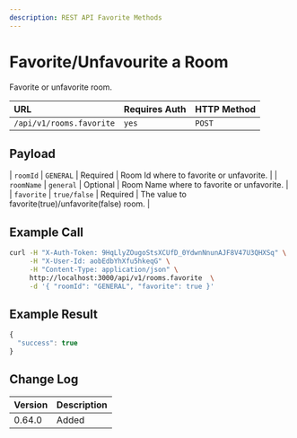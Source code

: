 ```yaml
---
description: REST API Favorite Methods
---
```


# Favorite/Unfavourite a Room

Favorite or unfavorite room.

| URL | Requires Auth | HTTP Method |
| :--- | :--- | :--- |
| `/api/v1/rooms.favorite` | `yes` | `POST` |

## Payload

\| `roomId` \| `GENERAL` \| Required \| Room Id where to favorite or unfavorite. \| \| `roomName` \| `general` \| Optional \| Room Name where to favorite or unfavorite. \| \| `favorite` \| `true/false` \| Required \| The value to favorite\(true\)/unfavorite\(false\) room. \|

## Example Call

```bash
curl -H "X-Auth-Token: 9HqLlyZOugoStsXCUfD_0YdwnNnunAJF8V47U3QHXSq" \
     -H "X-User-Id: aobEdbYhXfu5hkeqG" \
     -H "Content-Type: application/json" \
     http://localhost:3000/api/v1/rooms.favorite  \
     -d '{ "roomId": "GENERAL", "favorite": true }'
```

## Example Result

```javascript
{
  "success": true
}
```

## Change Log

| Version | Description |
| :--- | :--- |
| 0.64.0 | Added |

